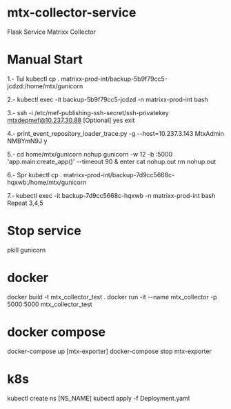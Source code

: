 # mtx-collector-service
Flask Service Matrixx Collector

# Manual Start
1.-
	Tul
	kubectl cp . matrixx-prod-int/backup-5b9f79cc5-jcdzd:/home/mtx/gunicorn
	
2.-
	kubectl exec -it backup-5b9f79cc5-jcdzd -n matrixx-prod-int bash
	
3.-
	ssh -i /etc/mef-publishing-ssh-secret/ssh-privatekey mtxdepmef@10.237.30.88
		[Optional] yes
		exit
	
4.-
	print_event_repository_loader_trace.py -g --host=10.237.3.143
		MtxAdmin
		NMBYmN9J
		y

5.-
	cd home/mtx/gunicorn
	nohup gunicorn -w 12 -b :5000 'app.main:create_app()' --timeout 90 &
		enter
	cat nohup.out 
	rm nohup.out

6.-
	Spr
	kubectl cp . matrixx-prod-int/backup-7d9cc5668c-hqxwb:/home/mtx/gunicorn

7.-
	kubectl exec -it backup-7d9cc5668c-hqxwb -n matrixx-prod-int bash
	Repeat 3,4,5

# Stop service
pkill gunicorn

# docker
docker build -t mtx_collector_test .
docker run -it --name mtx_collector -p 5000:5000 mtx_collector_test

# docker compose
docker-compose up [mtx-exporter]
docker-compose stop mtx-exporter

# k8s
kubectl create ns [NS_NAME]
kubectl apply -f Deployment.yaml